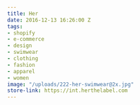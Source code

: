 ```yaml
---
title: Her
date: 2016-12-13 16:26:00 Z
tags:
- shopify
- e-commerce
- design
- swimwear
- clothing
- fashion
- apparel
- women
image: "/uploads/222-her-swimwear@2x.jpg"
store-link: https://int.herthelabel.com
---
```


